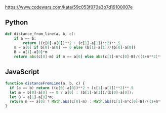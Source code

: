 https://www.codewars.com/kata/59c053f070a3b7d19100007e

## Python
```python
def distance_from_line(a, b, c):
    if a == b:
        return ((c[0]-a[0])**2 + (c[1]-a[1])**2)**.5
    m = a[0] if b[0]-a[0] == 0 else (b[1]-a[1])/(b[0]-a[0])
    B = a[1]-a[0]*m
    return abs(c[0]-m) if m == a[0] else abs(c[1]-m*c[0]-B)/((1+m**2)**.5)
```

## JavaScript
```js
function distanceFromLine(a, b, c) {
  if (a == b) return ((c[0]-a[0])**2 + (c[1]-a[1])**2)**.5
  let m = b[0]-a[0] == 0 ? a[0] : (b[1]-a[1])/(b[0]-a[0]);
  let B = a[1]-a[0]*m;
  return m == a[0] ? Math.abs(c[0]-m) : Math.abs(c[1]-m*c[0]-B)/((1+m**2)**.5)
}
```
